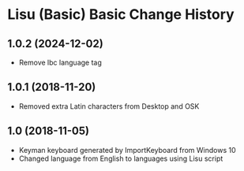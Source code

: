 Lisu (Basic) Basic Change History
====================

1.0.2 (2024-12-02)
----------------
* Remove lbc language tag

1.0.1 (2018-11-20)
----------------
* Removed extra Latin characters from Desktop and OSK

1.0 (2018-11-05)
----------------
* Keyman keyboard generated by ImportKeyboard from Windows 10 
* Changed language from English to languages using Lisu script

